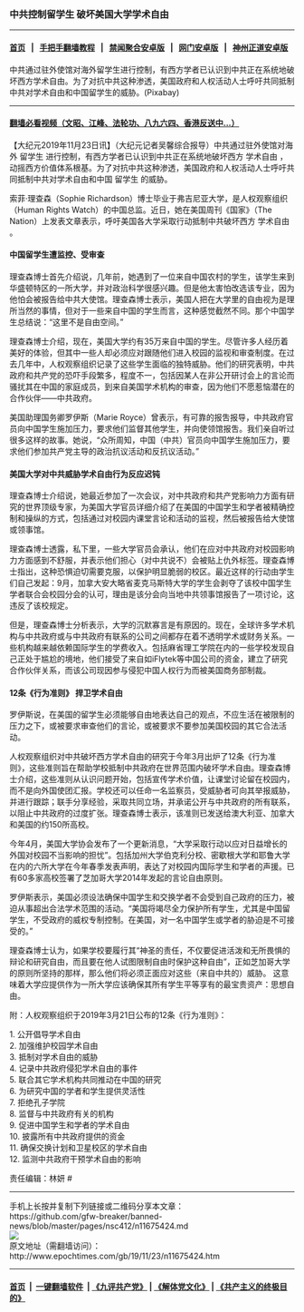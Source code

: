 ### 中共控制留学生 破坏美国大学学术自由
------------------------

#### [首页](https://github.com/gfw-breaker/banned-news/blob/master/README.md) &nbsp;&nbsp;|&nbsp;&nbsp; [手把手翻墙教程](https://github.com/gfw-breaker/guides/wiki) &nbsp;&nbsp;|&nbsp;&nbsp; [禁闻聚合安卓版](https://github.com/gfw-breaker/bn-android) &nbsp;&nbsp;|&nbsp;&nbsp; [网门安卓版](https://github.com/oGate2/oGate) &nbsp;&nbsp;|&nbsp;&nbsp; [神州正道安卓版](https://github.com/SzzdOgate/update) 



<div><img alt="" class="aligncenter wp-post-image" src="http://i.epochtimes.com/assets/uploads/2018/09/classroom-381900_1280-600x400.jpg"/>
<div class="red16 caption">
 中共通过驻外使馆对海外留学生进行控制，有西方学者已认识到中共正在系统地破坏西方学术自由。为了对抗中共这种渗透，美国政府和人权活动人士呼吁共同抵制中共对学术自由和中国留学生的威胁。(Pixabay)
</div>
</div><hr/>

#### [翻墙必看视频（文昭、江峰、法轮功、八九六四、香港反送中...）](https://github.com/gfw-breaker/banned-news/blob/master/pages/link3.md)

<div><p>
 【大纪元2019年11月23日讯】（大纪元记者吴馨综合报导）中共通过驻外使馆对海外
 <ok href="http://www.epochtimes.com/gb/tag/%E7%95%99%E5%AD%A6%E7%94%9F.html">
  留学生
 </ok>
 进行控制，有西方学者已认识到中共正在系统地破坏西方
 <ok href="http://www.epochtimes.com/gb/tag/%E5%AD%A6%E6%9C%AF%E8%87%AA%E7%94%B1.html">
  学术自由
 </ok>
 ，动摇西方价值体系根基。为了对抗中共这种渗透，美国政府和人权活动人士呼吁共同抵制中共对学术自由和中国
 <ok href="http://www.epochtimes.com/gb/tag/%E7%95%99%E5%AD%A6%E7%94%9F.html">
  留学生
 </ok>
 的威胁。
</p>
<p>
 索菲‧理查森（Sophie Richardson）博士毕业于弗吉尼亚大学，是人权观察组织（Human Rights Watch）的中国总监。近日，她在美国周刊《国家》（The Nation）上发表文章表示，呼吁美国各大学采取行动抵制中共破坏西方
 <ok href="http://www.epochtimes.com/gb/tag/%E5%AD%A6%E6%9C%AF%E8%87%AA%E7%94%B1.html">
  学术自由
 </ok>
 。
</p>
<h4>
 中国留学生遭监控、受审查
</h4>
<p>
 理查森博士首先介绍说，几年前，她遇到了一位来自中国农村的学生，该学生来到华盛顿特区的一所大学，并对政治科学很感兴趣。但是他太害怕改选该专业，因为他怕会被报告给中共大使馆。理查森博士表示，美国人把在大学里的自由视为是理所当然的事情，但对于一些来自中国的学生而言，这种感觉截然不同。那个中国学生总结说：“这里不是自由空间。”
</p>
<p>
 理查森博士介绍，现在，美国大学约有35万来自中国的学生。尽管许多人经历着美好的体验，但其中一些人却必须应对跟随他们进入校园的监视和审查制度。在过去几年中，人权观察组织记录了这些学生面临的独特威胁。他们的研究表明，中共政府和共产党的恐吓手段繁多，程度不一，包括因某人在非公开研讨会上的言论而骚扰其在中国的家庭成员，到来自美国学术机构的审查，因为他们不愿惹恼潜在的合作伙伴——中共政府。
</p>
<p>
 美国助理国务卿罗伊斯（Marie Royce）曾表示，有可靠的报吿报导，中共政府官员向中国学生施加压力，要求他们监督其他学生，并向使领馆报吿。我们亲自听过很多这样的故事。她说，“众所周知，中国（中共）官员向中国学生施加压力，要求他们参加共产党主导的政治抗议活动和反抗议活动。”
</p>
<h4>
 美国大学对中共威胁学术自由行为反应迟钝
</h4>
<p>
 理查森博士介绍说，她最近参加了一次会议，对中共政府和共产党影响力方面有研究的世界顶级专家，为美国大学官员详细介绍了在美国的中国学生和学者被精确控制和操纵的方式，包括通过对校园内课堂言论和活动的监视，然后被报告给大使馆或领事馆。
</p>
<p>
 理查森博士透露，私下里，一些大学官员会承认，他们在应对中共政府对校园影响力方面感到不舒服，并表示他们担心（对中共说不）会被贴上仇外标签。理查森博士指出，这种恐惧迫切需要克服，以保护明显脆弱的校区。最近这样的行动由学生们自己发起：9月，加拿大安大略省麦克马斯特大学的学生会剥夺了该校中国学生学者联合会校园分会的认可，理由是该分会向当地中共领事馆报告了一项讨论，这违反了该校规定。
</p>
<p>
 但是，理查森博士分析表示，大学的沉默寡言是有原因的。现在，全球许多学术机构与中共政府或与中共政府有联系的公司之间都存在着不透明学术或财务关系。一些机构越来越依赖国际学生的学费收入。包括麻省理工学院在内的一些学校发现自己正处于尴尬的境地，他们接受了来自如iFlytek等中国公司的资金，建立了研究合作伙伴关系，而该公司现因参与侵犯中国人权行为而被美国商务部制裁。
</p>
<h4>
 12条《行为准则》 捍卫学术自由
</h4>
<p>
 罗伊斯说，在美国的留学生必须能够自由地表达自己的观点，不应生活在被限制的压力之下，或被要求审查他们的言论，或被要求不要参加美国校园的其它合法活动。
</p>
<p>
 人权观察组织对中共破坏西方学术自由的研究于今年3月出炉了12条《行为准则》，这些准则旨在帮助学校抵制中共政府在世界范围内破坏学术自由。理查森博士介绍，这些准则从认识问题开始，包括宣传学术价值，让课堂讨论留在校园内，而不是向外国使团汇报。学校还可以任命一名监察员，受威胁者可向其举报威胁，并进行跟踪；联手分享经验，采取共同立场，并承诺公开与中共政府的所有联系，以阻止中共政府的过度扩张。理查森博士表示，该准则已发送给澳大利亚、加拿大和美国的约150所高校。
</p>
<p>
 今年4月，美国大学协会发布了一个更新消息，“大学采取行动以应对日益增长的外国对校园不当影响的担忧”。包括加州大学伯克利分校、密歇根大学和耶鲁大学在内的六所大学在今年春季发表声明，表达了对校园内国际学生和学者的声援。已有60多家高校签署了芝加哥大学2014年发起的言论自由原则。
</p>
<p>
 罗伊斯表示，美国必须设法确保中国学生和交换学者不会受到自己政府的压力，被迫从事超出合法学术范围的活动。“美国将竭尽全力保护所有学生，尤其是中国留学生，不受政府的威权专制控制。在美国，对一名中国学生或学者的胁迫是不可接受的。”
</p>
<p>
 理查森博士认为，如果学校要履行其“神圣的责任，不仅要促进活泼和无所畏惧的辩论和研究自由，而且要在他人试图限制自由时保护这种自由”，正如芝加哥大学的原则所坚持的那样，那么他们将必须正面应对这些（来自中共的）威胁。 这意味着大学应提供作为一所大学应该确保其所有学生平等享有的最宝贵资产：思想自由。
</p>
<p>
 附：人权观察组织于2019年3月21日公布的12条《行为准则》：
</p>
<p>
 1. 公开倡导学术自由
 <br/>
 2. 加强维护校园学术自由
 <br/>
 3. 抵制对学术自由的威胁
 <br/>
 4. 记录中共政府侵犯学术自由的事件
 <br/>
 5. 联合其它学术机构共同推动在中国的研究
 <br/>
 6. 为研究中国的学者和学生提供灵活性
 <br/>
 7. 拒绝孔子学院
 <br/>
 8. 监督与中共政府有关的机构
 <br/>
 9. 促进中国学生和学者的学术自由
 <br/>
 10. 披露所有中共政府提供的资金
 <br/>
 11. 确保交换计划和卫星校区的学术自由
 <br/>
 12. 监测中共政府干预学术自由的影响
</p>
<p>
 责任编辑：林妍 #
</p>
</div>
<hr/>
手机上长按并复制下列链接或二维码分享本文章：<br/>
https://github.com/gfw-breaker/banned-news/blob/master/pages/nsc412/n11675424.md <br/>
<a href='https://github.com/gfw-breaker/banned-news/blob/master/pages/nsc412/n11675424.md'><img src='https://github.com/gfw-breaker/banned-news/blob/master/pages/nsc412/n11675424.md.png'/></a> <br/>
原文地址（需翻墙访问）：http://www.epochtimes.com/gb/19/11/23/n11675424.htm


------------------------
#### [首页](https://github.com/gfw-breaker/banned-news/blob/master/README.md) &nbsp;|&nbsp; [一键翻墙软件](https://github.com/gfw-breaker/nogfw/blob/master/README.md) &nbsp;| [《九评共产党》](https://github.com/gfw-breaker/9ping.md/blob/master/README.md#九评之一评共产党是什么) | [《解体党文化》](https://github.com/gfw-breaker/jtdwh.md/blob/master/README.md) | [《共产主义的终极目的》](https://github.com/gfw-breaker/gczydzjmd.md/blob/master/README.md)


<img src='http://gfw-breaker.win/banned-news/pages/nsc412/n11675424.md' width='0px' height='0px'/>